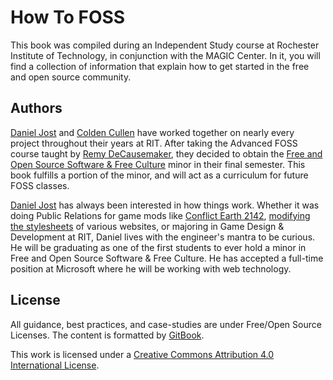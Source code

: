 # How To FOSS

This book was compiled during an Independent Study course at Rochester Institute of Technology, in conjunction with the MAGIC Center. In it, you will find a collection of information that explain how to get started in the free and open source community.

## Authors

[Daniel Jost](https://github.com/PxlBuzzard) and [Colden Cullen](https://github.com/ColdenCullen) have worked together on nearly every project throughout their years at RIT. After taking the Advanced FOSS course taught by [Remy DeCausemaker](https://github.com/decause), they decided to obtain the [Free and Open Source Software & Free Culture](http://magic.rit.edu/foss/minor.html) minor in their final semester. This book fulfills a portion of the minor, and will act as a curriculum for future FOSS classes.

[Daniel Jost](https://github.com/PxlBuzzard) has always been interested in how things work. Whether it was doing Public Relations for game mods like [Conflict Earth 2142](http://www.moddb.com/mods/conflict-earth-2142), [modifying the stylesheets](https://userstyles.org/users/14920) of various websites, or majoring in Game Design & Development at RIT, Daniel lives with the engineer's mantra to be curious. He will be graduating as one of the first students to ever hold a minor in Free and Open Source Software & Free Culture. He has accepted a full-time position at Microsoft where he will be working with web technology.

## License

All guidance, best practices, and case-studies are under Free/Open Source Licenses. The content is formatted by [GitBook](https://github.com/GitbookIO/gitbook).

This work is licensed under a [Creative Commons Attribution 4.0 International License](http://creativecommons.org/licenses/by/4.0/).
